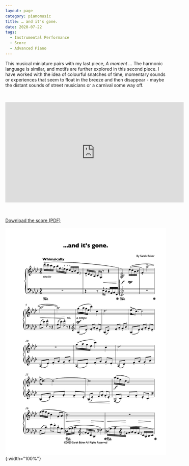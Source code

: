 ```yaml
---
layout: page
category: pianomusic
title: … and it's gone.
date: 2020-07-22
tags:
  - Instrumental Performance
  - Score
  - Advanced Piano
---
```


This musical miniature pairs with my last piece,  _A moment …_ The harmonic language is similar, and motifs are further explored in this second piece. I have worked with the idea of colourful snatches of time, momentary sounds or experiences that seem to float in the breeze and then disappear - maybe the distant sounds of street musicians or a carnival some way off. 

&nbsp;

<iframe width="560" height="315" src="https://www.youtube.com/embed/Amlw0RP3BDM" frameborder="0" allow="accelerometer; autoplay; encrypted-media; gyroscope; picture-in-picture" allowfullscreen></iframe>

&nbsp;

[Download the score (PDF)](/public/files/and-its-gone.pdf)

![and so it goes on score example](/public/images/scores/and-its-gone.jpg){:width="100%"}